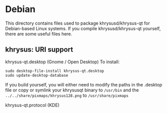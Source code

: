 
Debian
====================
This directory contains files used to package khrysusd/khrysus-qt
for Debian-based Linux systems. If you compile khrysusd/khrysus-qt yourself, there are some useful files here.

## khrysus: URI support ##


khrysus-qt.desktop  (Gnome / Open Desktop)
To install:

	sudo desktop-file-install khrysus-qt.desktop
	sudo update-desktop-database

If you build yourself, you will either need to modify the paths in
the .desktop file or copy or symlink your khrysusqt binary to `/usr/bin`
and the `../../share/pixmaps/khrysus128.png` to `/usr/share/pixmaps`

khrysus-qt.protocol (KDE)

